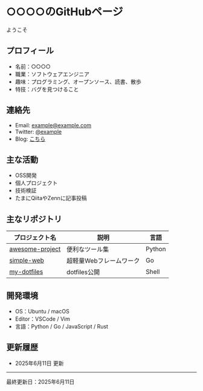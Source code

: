 # ○○○○のGitHubページ

ようこそ

## プロフィール

- 名前：○○○○
- 職業：ソフトウェアエンジニア
- 趣味：プログラミング、オープンソース、読書、散歩
- 特技：バグを見つけること

## 連絡先

- Email: example@example.com
- Twitter: [@example](https://twitter.com/example)
- Blog: [こちら](https://example.com)

## 主な活動

- OSS開発
- 個人プロジェクト
- 技術検証
- たまにQiitaやZennに記事投稿

## 主なリポジトリ

| プロジェクト名 | 説明 | 言語 |
| ---- | ---- | ---- |
| [awesome-project](https://github.com/example/awesome-project) | 便利なツール集 | Python |
| [simple-web](https://github.com/example/simple-web) | 超軽量Webフレームワーク | Go |
| [my-dotfiles](https://github.com/example/my-dotfiles) | dotfiles公開 | Shell |

## 開発環境

- OS：Ubuntu / macOS
- Editor：VSCode / Vim
- 言語：Python / Go / JavaScript / Rust

## 更新履歴

- 2025年6月11日 更新

---

最終更新日：2025年6月11日

